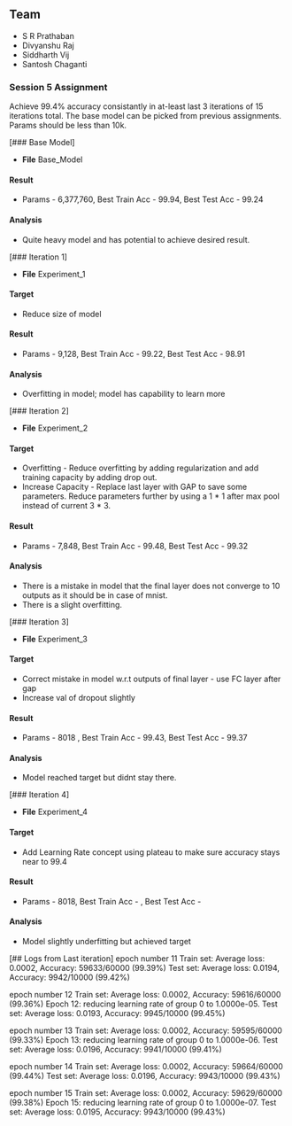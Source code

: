 ## Team ##

* S R Prathaban
* Divyanshu Raj
* Siddharth Vij
* Santosh Chaganti

### Session 5 Assignment ###
Achieve 99.4% accuracy consistantly in at-least last 3 iterations of 15 iterations total. The base model can be picked from previous assignments. Params should be less than 10k.

[### Base Model]
* **File** Base_Model
#### Result
* Params - 6,377,760, Best Train Acc - 99.94, Best Test Acc - 99.24
#### Analysis
* Quite heavy model and has potential to achieve desired result.

[### Iteration 1]
* **File** Experiment_1
#### Target
* Reduce size of model
#### Result
* Params - 9,128, Best Train Acc - 99.22, Best Test Acc - 98.91 
#### Analysis
* Overfitting in model; model has capability to learn more

[### Iteration 2]
* **File** Experiment_2
#### Target
* Overfitting - Reduce overfitting by adding regularization and add training capacity by adding drop out. 
* Increase Capacity - Replace last layer with GAP to save some parameters. Reduce parameters further by using a 1 * 1 after max pool instead of current 3 * 3.
#### Result
* Params - 7,848, Best Train Acc - 99.48, Best Test Acc - 99.32
#### Analysis
* There is a mistake in model that the final layer does not converge to 10 outputs as it should be in case of mnist.
* There is a slight overfitting.

[### Iteration 3]
* **File** Experiment_3
#### Target
* Correct mistake in model w.r.t outputs of final layer - use FC layer after gap
* Increase val of dropout slightly
#### Result
* Params - 8018 , Best Train Acc - 99.43, Best Test Acc - 99.37
#### Analysis
* Model reached target but didnt stay there. 

[### Iteration 4]
* **File** Experiment_4
#### Target
* Add Learning Rate concept using plateau to make sure accuracy stays near to 99.4 
#### Result
* Params - 8018, Best Train Acc - , Best Test Acc -  
#### Analysis
* Model slightly underfitting but achieved target

[## Logs from Last iteration]
epoch number  11
Train set: Average loss: 0.0002, Accuracy: 59633/60000 (99.39%)
Test set: Average loss: 0.0194, Accuracy: 9942/10000 (99.42%)

epoch number  12
Train set: Average loss: 0.0002, Accuracy: 59616/60000 (99.36%)
Epoch    12: reducing learning rate of group 0 to 1.0000e-05.
Test set: Average loss: 0.0193, Accuracy: 9945/10000 (99.45%)

epoch number  13
Train set: Average loss: 0.0002, Accuracy: 59595/60000 (99.33%)
Epoch    13: reducing learning rate of group 0 to 1.0000e-06.
Test set: Average loss: 0.0196, Accuracy: 9941/10000 (99.41%)

epoch number  14
Train set: Average loss: 0.0002, Accuracy: 59664/60000 (99.44%)
Test set: Average loss: 0.0196, Accuracy: 9943/10000 (99.43%)

epoch number  15
Train set: Average loss: 0.0002, Accuracy: 59629/60000 (99.38%)
Epoch    15: reducing learning rate of group 0 to 1.0000e-07.
Test set: Average loss: 0.0195, Accuracy: 9943/10000 (99.43%)
